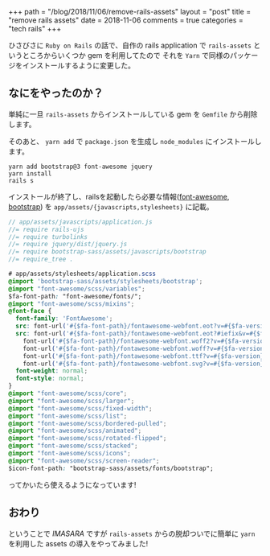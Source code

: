 +++
path = "/blog/2018/11/06/remove-rails-assets"
layout = "post"
title = "remove rails assets"
date = 2018-11-06
comments = true
categories = "tech rails"
+++

ひさびさに `Ruby on Rails` の話で、自作の rails application で `rails-assets` というところからいくつか gem を利用してたので
それを `Yarn` で同様のパッケージをインストールするように変更した。

## なにをやったのか？

単純に一旦 `rails-assets` からインストールしている gem を `Gemfile` から削除します。

そのあと、 `yarn add` で `package.json` を生成し `node_modules` にインストールします。

```console
yarn add bootstrap@3 font-awesome jquery
yarn install
rails s
```

インストールが終了し、railsを起動したら必要な情報([font-awesome](https://blog.zerokol.com/2018/06/ruby-on-rails-yarn-font-awesome-in.html), [bootstrap](https://qiita.com/fuqda/items/c5756b8f56dcc238c110)) を `app/assets/{javascripts,stylesheets}` に記載。

```javascript
// app/assets/javascripts/application.js
//= require rails-ujs
//= require turbolinks
//= require jquery/dist/jquery.js
//= require bootstrap-sass/assets/javascripts/bootstrap
//= require_tree .
```

```css
# app/assets/stylesheets/application.scss
@import 'bootstrap-sass/assets/stylesheets/bootstrap';
@import "font-awesome/scss/variables";
$fa-font-path: "font-awesome/fonts/";
@import "font-awesome/scss/mixins";
@font-face {
  font-family: 'FontAwesome';
  src: font-url('#{$fa-font-path}/fontawesome-webfont.eot?v=#{$fa-version}');
  src: font-url('#{$fa-font-path}/fontawesome-webfont.eot?#iefix&v=#{$fa-version}') format('embedded-opentype'),
    font-url('#{$fa-font-path}/fontawesome-webfont.woff2?v=#{$fa-version}') format('woff2'),
    font-url('#{$fa-font-path}/fontawesome-webfont.woff?v=#{$fa-version}') format('woff'),
    font-url('#{$fa-font-path}/fontawesome-webfont.ttf?v=#{$fa-version}') format('truetype'),
    font-url('#{$fa-font-path}/fontawesome-webfont.svg?v=#{$fa-version}#fontawesomeregular') format('svg');
  font-weight: normal;
  font-style: normal;
}
@import "font-awesome/scss/core";
@import "font-awesome/scss/larger";
@import "font-awesome/scss/fixed-width";
@import "font-awesome/scss/list";
@import "font-awesome/scss/bordered-pulled";
@import "font-awesome/scss/animated";
@import "font-awesome/scss/rotated-flipped";
@import "font-awesome/scss/stacked";
@import "font-awesome/scss/icons";
@import "font-awesome/scss/screen-reader";
$icon-font-path: "bootstrap-sass/assets/fonts/bootstrap";
```

ってかいたら使えるようになっています!

## おわり

ということで *IMASARA* ですが `rails-assets` からの脱却ついでに簡単に `yarn` を利用した assets の導入をやってみました!
